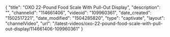 {
    "title": "OXO 22-Pound Food Scale With Pull-Out Display",
    "description": "",
    "channelid": "114661406",
    "videoid": "109960361",
    "date_created": "1502517221",
    "date_modified": "1504285820",
    "type": "captivate",
    "layout": "channelVideo",
    "url": "\/latest-videos\/oxo-22-pound-food-scale-with-pull-out-display\/114661406-109960361"
}